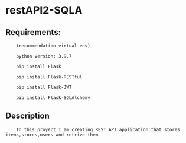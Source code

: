 # restAPI2-SQLA 


##  Requirements:
        (recommendation virtual env)

        python version: 3.9.7

        pip install Flask

        pip install Flask-RESTful

        pip install Flask-JWT

        pip install Flask-SQLAlchemy

##  Description
        In this proyect I am creating REST API application that stores items,stores,users and retrive them


